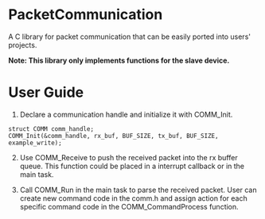 # PacketCommunication
A C library for packet communication that can be easily ported into users' projects. 

**Note: This library only implements functions for the slave device.**

# User Guide
1. Declare a communication handle and initialize it with COMM_Init. 
```
struct COMM comm_handle;
COMM_Init(&comm_handle, rx_buf, BUF_SIZE, tx_buf, BUF_SIZE, example_write);
```

2. Use COMM_Receive to push the received packet into the rx buffer queue. This function could be placed in a interrupt callback or in the main task. 

3. Call COMM_Run in the main task to parse the received packet. User can create new command code in the comm.h and assign action for each specific command code in the COMM_CommandProcess function. 
